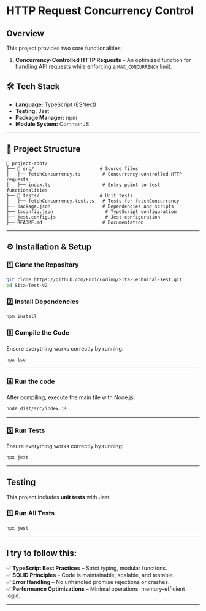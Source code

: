 # HTTP Request Concurrency Control

## Overview

This project provides two core functionalities:

1. **Concurrency-Controlled HTTP Requests** – An optimized function for handling API requests while enforcing a `MAX_CONCURRENCY` limit.

## 🛠️ Tech Stack

- **Language:** TypeScript (ESNext)
- **Testing:** Jest
- **Package Manager:** npm
- **Module System:** CommonJS

---

## 📂 Project Structure

```
📂 project-root/
├── 📂 src/                        # Source files
│   ├── fetchConcurrency.ts        # Concurrency-controlled HTTP requests
│   ├── index.ts                   # Entry point to test functionalities
├── 📂 tests/                      # Unit tests
│   ├── fetchConcurrency.test.ts   # Tests for fetchConcurrency
├── package.json                   # Dependencies and scripts
├── tsconfig.json                   # TypeScript configuration
├── jest.config.js                  # Jest configuration
├── README.md                      # Documentation
```

---

## ⚙️ Installation & Setup

### 1️⃣ Clone the Repository

```sh
git clone https://github.com/EnricCoding/Sita-Technical-Test.git
cd Sita-Test-V2
```

### 2️⃣ Install Dependencies

```sh
npm install
```

### 3️⃣ Compile the Code

Ensure everything works correctly by running:

```sh
npx tsc
```

---

### 4️⃣ Run the code

After compiling, execute the main file with Node.js:

```sh
node dist/src/index.js
```

---

### 5️⃣ Run Tests

Ensure everything works correctly by running:

```sh
npx jest
```

---


## Testing

This project includes **unit tests** with Jest.

### 1️⃣ Run All Tests

```sh
npx jest
```

---

## I try to follow this:

✅ **TypeScript Best Practices** – Strict typing, modular functions.  
✅ **SOLID Principles** – Code is maintainable, scalable, and testable.  
✅ **Error Handling** – No unhandled promise rejections or crashes.  
✅ **Performance Optimizations** – Minimal operations, memory-efficient logic.  

---   
